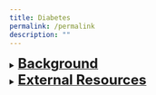 ```yaml
---
title: Diabetes
permalink: /permalink
description: ""
---
```

<details><summary><b><u><font size="+2">Background</font></u></b></summary> <blockquote>Prevalence of diabetes in the National population health survey 2020 was 9.5%. <br><br>
Chronic hyperglycaemia is associated with long-term sequelae resulting from damage to various organs and tissues, particularly the kidney, eye, nerves, heart and blood vessels. 
<br><br>There are several ways to screena and diagnose DMb. (Refer to Pre-DM care protocolc if Pre-DM is diagnosed)
</blockquote></details>

<details><summary><b><u><font size="+2">External Resources</font></u></b></summary> 
<iframe width="560" height="315" src="https://www.youtube.com/embed/r7oQcNuTRY4" title="YouTube video player" frameborder="0" allow="accelerometer; autoplay; clipboard-write; encrypted-media; gyroscope; picture-in-picture" allowfullscreen></iframe></details>
